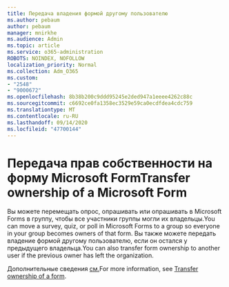 ```yaml
---
title: Передача владения формой другому пользователю
ms.author: pebaum
author: pebaum
manager: mnirkhe
ms.audience: Admin
ms.topic: article
ms.service: o365-administration
ROBOTS: NOINDEX, NOFOLLOW
localization_priority: Normal
ms.collection: Adm_O365
ms.custom:
- "2548"
- "9000672"
ms.openlocfilehash: 8b38b200c9ddd95245e2ded947a1eeee4262c88c
ms.sourcegitcommit: c6692ce0fa1358ec3529e59ca0ecdfdea4cdc759
ms.translationtype: MT
ms.contentlocale: ru-RU
ms.lasthandoff: 09/14/2020
ms.locfileid: "47700144"
---
```

# <a name="transfer-ownership-of-a-microsoft-form"></a><span data-ttu-id="06284-102">Передача прав собственности на форму Microsoft Form</span><span class="sxs-lookup"><span data-stu-id="06284-102">Transfer ownership of a Microsoft Form</span></span>

<span data-ttu-id="06284-103">Вы можете перемещать опрос, опрашивать или опрашивать в Microsoft Forms в группу, чтобы все участники группы могли их владельцы.</span><span class="sxs-lookup"><span data-stu-id="06284-103">You can move a survey, quiz, or poll in Microsoft Forms to a group so everyone in your group becomes owners of that form.</span></span> <span data-ttu-id="06284-104">Вы также можете передать владение формой другому пользователю, если он остался у предыдущего владельца.</span><span class="sxs-lookup"><span data-stu-id="06284-104">You can also transfer form ownership to another user if the previous owner has left the organization.</span></span>

<span data-ttu-id="06284-105">Дополнительные сведения [см.](https://support.office.com/article/Transfer-ownership-of-a-form-921a6361-a4e5-44ea-bce9-c4ed63aa54b4)</span><span class="sxs-lookup"><span data-stu-id="06284-105">For more information, see [Transfer ownership of a form](https://support.office.com/article/Transfer-ownership-of-a-form-921a6361-a4e5-44ea-bce9-c4ed63aa54b4).</span></span>